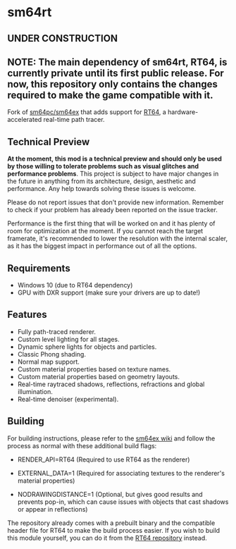 # sm64rt

## UNDER CONSTRUCTION

## NOTE: The main dependency of sm64rt, RT64, is currently private until its first public release. For now, this repository only contains the changes required to make the game compatible with it.

Fork of [sm64pc/sm64ex](https://github.com/sm64pc/sm64ex) that adds support for [RT64](https://github.com/DarioSamo/RT64), a hardware-accelerated real-time path tracer.

## Technical Preview

**At the moment, this mod is a technical preview and should only be used by those willing to tolerate problems such as visual glitches and performance problems**. This project is subject to have major changes in the future in anything from its architecture, design, aesthetic and performance. Any help towards solving these issues is welcome.

Please do not report issues that don't provide new information. Remember to check if your problem has already been reported on the issue tracker.

Performance is the first thing that will be worked on and it has plenty of room for optimization at the moment. If you cannot reach the target framerate, it's recommended to lower the resolution with the internal scaler, as it has the biggest impact in performance out of all the options.

## Requirements
* Windows 10 (due to RT64 dependency)
* GPU with DXR support (make sure your drivers are up to date!)

## Features
* Fully path-traced renderer.
* Custom level lighting for all stages.
* Dynamic sphere lights for objects and particles.
* Classic Phong shading.
* Normal map support.
* Custom material properties based on texture names.
* Custom material properties based on geometry layouts.
* Real-time raytraced shadows, reflections, refractions and global illumination.
* Real-time denoiser (experimental).

## Building
For building instructions, please refer to the [sm64ex wiki](https://github.com/sm64pc/sm64ex/wiki) and follow the process as normal with these additional build flags:

* RENDER_API=RT64 (Required to use RT64 as the renderer)

* EXTERNAL_DATA=1 (Required for associating textures to the renderer's material properties)

* NODRAWINGDISTANCE=1 (Optional, but gives good results and prevents pop-in, which can cause issues with objects that cast shadows or appear in reflections)

The repository already comes with a prebuilt binary and the compatible header file for RT64 to make the build process easier. If you wish to build this module yourself, you can do it from the [RT64 repository](https://github.com/DarioSamo/RT64) instead.
